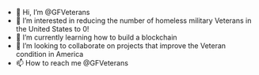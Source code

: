 - 👋 Hi, I’m @GFVeterans
- 👀 I’m interested in reducing the number of homeless military Veterans in the United States to 0!
- 🌱 I’m currently learning how to build a blockchain
- 💞️ I’m looking to collaborate on projects that improve the Veteran condition in America
- 📫 How to reach me @GFVeterans

<!---
GFVeterans/GFVeterans is a ✨ special ✨ repository because its `README.md` (this file) appears on your GitHub profile.
You can click the Preview link to take a look at your changes.
--->
